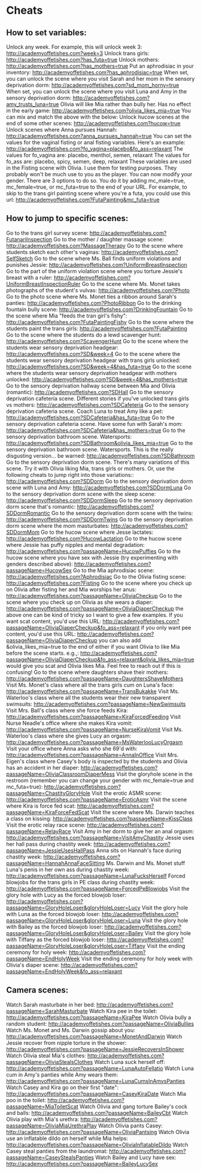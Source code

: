 # Cheats

## How to set variables:

Unlock any week.  For example, this will unlock week 3: http://academyoffetishes.com?week=3 
Unlock trans girls: http://academyoffetishes.com?has_futa=true 
Unlock mothers: http://academyoffetishes.com?has_mothers=true 
Put an aphrodisiac in your inventory: http://academyoffetishes.com?has_aphrodisiac=true 
When set, you can unlock the scene where you visit Sarah and her mom in the sensory deprivation dorm: http://academyoffetishes.com?sd_mom_horny=true 
When set, you can unlock the scene where you visit Luna and Amy in the sensory deprivation dorm: http://academyoffetishes.com?amy_trusts_luna=true 
Olivia will like Mia rather than bully her.  Has no effect in the early game: http://academyoffetishes.com?olivia_likes_mia=true 
You can mix and match the above with the below:
Unlock hucow scenes at the end of some other scenes: http://academyoffetishes.com?hucow=true 
Unlock scenes where Anna pursues Hannah:  http://academyoffetishes.com?anna_pursues_hannah=true 
You can set the values for the vaginal fisting or anal fisting variables.  Here's an example:
http://academyoffetishes.com?fo_vagina=placebo&fo_ass=relaxant
The values for fo_vagina are: placebo, menthol, semen, relaxant
The values for fo_ass are: placebo, spicy, semen, deep, relaxant
These variables are used in the Fisting scene with Olivia.  I use them for testing purposes.  They probably won't be much use to you as the player.
You can now modify your gender.  There are 3 options to do so.  You do it by adding mc_male=true, mc_female=true, or mc_futa=true to the end of your URL.  For example, to skip to the trans girl painting scene where you're a futa, you could use this url:
http://academyoffetishes.com?FutaPainting&mc_futa=true

## How to jump to specific scenes:
Go to the trans girl survey scene: http://academyoffetishes.com?FutanariInspection 
Go to the mother / daughter massage scene: http://academyoffetishes.com?MassageTherapy 
Go to the scene where students sketch each other's vaginas: http://academyoffetishes.com?SelfSketch 
Go to the scene where Ms. Ball finds uniform violations and punishes Jessie: http://academyoffetishes.com?UniformBreastInspection 
Go to the part of the uniform violation scene where you torture Jessie's breast with a ruler: http://academyoffetishes.com?UniformBreastInspectionRuler 
Go to the scene where Ms. Monet takes photographs of the student's vulvas: http://academyoffetishes.com?Photo 
Go to the photo scene where Ms. Monet ties a ribbon around Sarah's panties: http://academyoffetishes.com?PhotoRibbon 
Go to the drinking fountain bully scene: http://academyoffetishes.com?DrinkingFountain 
Go to the scene where Mia "feeds the tran girl's fishy": http://academyoffetishes.com?FutaPaintingFishy 
Go to the scene where the students paint the trans girls: http://academyoffetishes.com?FutaPainting 
Go to the scene where the students do a lewd scavenger hunt: http://academyoffetishes.com?ScavengerHunt 
Go to the scene where the students wear sensory deprivation headgear: http://academyoffetishes.com?SD&week=4 
Go to the scene where the students wear sensory deprivation headgear with trans girls unlocked: http://academyoffetishes.com?SD&week=4&has_futa=true 
Go to the scene where the students wear sensory deprivation headgear with mothers unlocked: http://academyoffetishes.com?SD&week=4&has_mothers=true 
Go to the sensory deprivation hallway scene between Mia and Olivia (romantic): http://academyoffetishes.com?SDHall 
Go to the sensory deprivation cafeteria scene.  Different stories if you've unlocked trans girls vs mothers: http://academyoffetishes.com?SDCafeteria 
Go to the sensory deprivation cafeteria scene.  Coach Luna to treat Amy like a pet: http://academyoffetishes.com?SDCafeteria&has_futa=true 
Go to the sensory deprivation cafeteria scene.  Have some fun with Sarah's mom: http://academyoffetishes.com?SDCafeteria&has_mothers=true 
Go to the sensory deprivation bathroom scene.  Watersports: http://academyoffetishes.com?SDBathroom&olivia_likes_mia=true 
Go to the sensory deprivation bathroom scene.  Watersports.  This is the really disgusting version... be warned: http://academyoffetishes.com?SDBathroom 
Go to the sensory deprivation dorm scene.  There's many variations of this scene.  Try it with Olivia liking Mia, trans girls or mothers. Or, use the following cheats to jump right into those variations:: http://academyoffetishes.com?SDDorm 
Go to the sensory deprivation dorm scene with Luna and Amy: http://academyoffetishes.com?SDDormLuna 
Go to the sensory deprivation dorm scene with the sleep scene: http://academyoffetishes.com?SDDormSleep 
Go to the sensory deprivation dorm scene that's romantic: http://academyoffetishes.com?SDDormRomantic 
Go to the sensory deprivation dorm scene with the twins: http://academyoffetishes.com?SDDormTwins 
Go to the sensory deprivation dorm scene where the mom masturbates: http://academyoffetishes.com?SDDormMom 
Go to the hucow scene where Jesse lactates: http://academyoffetishes.com?HucowLactation 
Go to the hucow scene where Jessie has puffy nipples and mental degradation: http://academyoffetishes.com?passageName=HucowPuffies 
Go to the hucow scene where you have sex with Jessie (try experimenting with genders described above): http://academyoffetishes.com?passageName=HucowSex
Go to the Mia aphrodisiac scene: http://academyoffetishes.com?Aphrodisiac 
Go to the Olivia fisting scene: http://academyoffetishes.com?Fisting 
Go to the scene where you check up on Olivia after fisting her and Mia worships her anus: http://academyoffetishes.com?passageName=OliviaCheckup
Go to the scene where you check up on Olivia as she wears a diaper: http://academyoffetishes.com?passageName=OliviaDiaperCheckup
the above one can be kind of tricky so I want to give a few examples.  If you want scat content, you'd use this URL:
http://academyoffetishes.com?passageName=OliviaDiaperCheckup&fo_ass=relaxant
if you only want pee content, you'd use this URL:
http://academyoffetishes.com?passageName=OliviaDiaperCheckup
you can also add &olivia_likes_mia=true to the end of either if you want Olivia to like Mia before the scene starts.  e.g.,:
http://academyoffetishes.com?passageName=OliviaDiaperCheckup&fo_ass=relaxant&olivia_likes_mia=true
would give you scat and Olivia likes Mia.  Feel free to reach out if this is confusing!
Go to the scene where daughters shave their mothers: http://academyoffetishes.com?passageName=DaughtersShaveMothers 
Visit Ms. Monet's class where all the trans girls cum on Luna's face: http://academyoffetishes.com?passageName=TransBukakke 
Visit Ms. Waterloo's class where all the students wear their new transparent swimsuits: http://academyoffetishes.com?passageName=NewSwimsuits 
Visit Mrs. Ball's class where she force feeds Kira: http://academyoffetishes.com?passageName=KiraForcedFeeding
Visit Nurse Neadle's office where she makes Kira vomit: http://academyoffetishes.com?passageName=NurseKiraVomit
Visit Ms. Waterloo's class where she gives Lucy an orgasm: http://academyoffetishes.com?passageName=MsWaterlooLucyOrgasm
Visit your office where Anna asks who she 69'd with: http://academyoffetishes.com?passageName=AnnaInOffice
Visit Mrs. Eigen's class where Casey's body is inspected by the students and Olivia has an accident in her diaper: http://academyoffetishes.com?passageName=OliviaClassroomDiaperMess
Visit the gloryhole scene in the restroom (remember you can change your gender with mc_female=true and mc_futa=true): http://academyoffetishes.com?passageName=ChastityGloryHole
Visit the erotic ASMR scene: http://academyoffetishes.com?passageName=EroticAsmr
Visit the scene where Kira is force fed scat: http://academyoffetishes.com?passageName=KiraForceFedScat
Visit the scene where Ms. Darwin teaches a class on kissing: http://academyoffetishes.com?passageName=KissClass
Visit the erotic relay race scene: http://academyoffetishes.com?passageName=RelayRace
Visit Amy in her dorm to give her an anal orgasm: http://academyoffetishes.com?passageName=VisitAmyChastity
Jessie uses her hall pass during chastity week: http://academyoffetishes.com?passageName=JessieUsesHallPass
Anna sits on Hannah's face during chastity week: http://academyoffetishes.com?passageName=HannahAnnaFaceSitting
Ms. Darwin and Ms. Monet stuff Luna's penis in her own ass during chastity week: http://academyoffetishes.com?passageName=LunaFucksHerself
Forced blowjobs for the trans girls in PE class during chastity week: http://academyoffetishes.com?passageName=ForcedPeBlowjobs
Visit the glory hole with Lucy as the forced blowjob loser: http://academyoffetishes.com?passageName=GloryHoleLoser&gloryHoleLoser=Lucy
Visit the glory hole with Luna as the forced blowjob loser: http://academyoffetishes.com?passageName=GloryHoleLoser&gloryHoleLoser=Luna
Visit the glory hole with Bailey as the forced blowjob loser: http://academyoffetishes.com?passageName=GloryHoleLoser&gloryHoleLoser=Bailey
Visit the glory hole with Tiffany as the forced blowjob loser: http://academyoffetishes.com?passageName=GloryHoleLoser&gloryHoleLoser=Tiffany
Visit the ending ceremony for holy week: http://academyoffetishes.com?passageName=EndHolyWeek
Visit the ending ceremony for holy week with Olivia's diaper scene: http://academyoffetishes.com?passageName=EndHolyWeek&fo_ass=relaxant

## Camera scenes:

Watch Sarah masturbate in her bed: http://academyoffetishes.com?passageName=SarahMasturbate 
Watch Kira pee in the toilet: http://academyoffetishes.com?passageName=KiraPee 
Watch Olivia bully a random student: http://academyoffetishes.com?passageName=OliviaBullies 
Watch Ms. Monet and Ms. Darwin gossip about you: http://academyoffetishes.com?passageName=MonetAndDarwin 
Watch Jessie recover from nipple torture in the shower: http://academyoffetishes.com?passageName=JessieRecoversInShower 
Watch Olivia steal Mia's clothes: http://academyoffetishes.com?passageName=OliviaStealsClothes 
Watch Luna suck herself off: http://academyoffetishes.com?passageName=LunaAutoFellatio 
Watch Luna cum in Amy's panties while Amy wears them: http://academyoffetishes.com?passageName=LunaCumsInAmysPanties
Watch Casey and Kira go on their first "date": http://academyoffetishes.com?passageName=CaseyKiraDate 
Watch Mia poo in the toilet: http://academyoffetishes.com?passageName=MiaToiletScat 
Watch Olivia and gang torture Bailey's cock and balls: http://academyoffetishes.com?passageName=BaileyCbt 
Watch Olivia play with Mia's urethra: http://academyoffetishes.com?passageName=OliviaMiaUrethraPlay 
Watch Olivia pants Casey: http://academyoffetishes.com?passageName=OliviaPantsing
Watch Olivia use an inflatable dildo on herself while Mia helps: http://academyoffetishes.com?passageName=OliviaInflatableDildo
Watch Casey steal panties from the laundromat: http://academyoffetishes.com?passageName=CaseyStealsPanties
Watch Bailey and Lucy have sex: http://academyoffetishes.com?passageName=BaileyLucySex